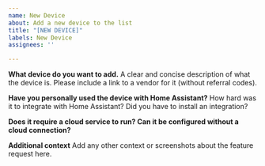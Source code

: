 ```yaml
---
name: New Device
about: Add a new device to the list
title: "[NEW DEVICE]"
labels: New Device
assignees: ''

---
```


**What device do you want to add.**
A clear and concise description of what the device is. Please include a link to a vendor for it (without referral codes).

**Have you personally used the device with Home Assistant?**
How hard was it to integrate with Home Assistant? Did you have to install an integration?

**Does it require a cloud service to run? Can it be configured without a cloud connection?**


**Additional context**
Add any other context or screenshots about the feature request here.
